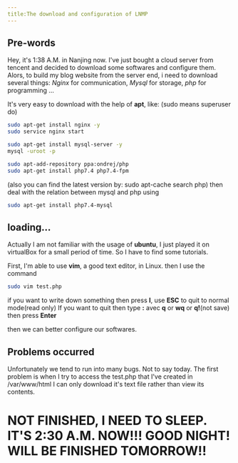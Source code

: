 ```yaml
---
title:The download and configuration of LNMP
---
```


## Pre-words
Hey, it's 1:38 A.M. in Nanjing now.
I've just bought a cloud server from tencent and decided to download some softwares and configure them.
Alors, to build my blog website from the server end, i need to download several things:
*Nginx* for communication, *Mysql* for storage, *php* for programming ...

It's very easy to download with the help of **apt**, like: (sudo means superuser do)
```bash
sudo apt-get install nginx -y 
sudo service nginx start
```
```bash
sudo apt-get install mysql-server -y 
mysql -uroot -p
```
```bash
sudo apt-add-repository ppa:ondrej/php 
sudo apt-get install php7.4 php7.4-fpm  
```
(also you can find the latest version by: sudo apt-cache search php)
then deal with the relation between mysql and php using
```bash
sudo apt-get install php7.4-mysql
```



## loading...
Actually I am not familiar with the usage of **ubuntu**, I just played it on virtualBox for a small period of time.
So I have to find some tutorials.

First, I'm able to use **vim**, a good text editor, in Linux.
then I use the command
```bash
sudo vim test.php
```
if you want to write down something then press **I**, use **ESC** to quit to normal mode(read only)
If you want to quit then type **:** avec **q** or **wq** or **q!**(not save) then press **Enter**

then we can better configure our softwares.

## Problems occurred
Unfortunately we tend to run into many bugs. Not to say today.
The first problem is when I try to access the test.php that I've created in /var/www/html
I can only download it's text file rather than view its contents.



# NOT FINISHED, I NEED TO SLEEP. IT'S 2:30 A.M. NOW!!! GOOD NIGHT! WILL BE FINISHED TOMORROW!!



